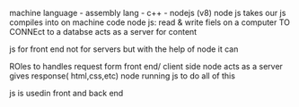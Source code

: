 machine language - assembly lang - c++ - nodejs (v8)
node js takes our js compiles into on machine code 
node js: read & write fiels on a computer 
TO CONNEct to a databse
acts as a server for content 

js for front end not for servers but with the help of node it can 


ROles
to handles request form front end/ client side 
node acts as a server gives response( html,css,etc)
node running js to do all of this 

js is usedin front and back end 

